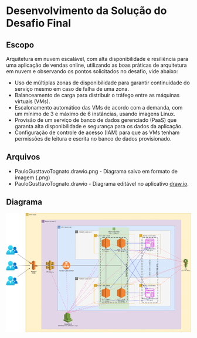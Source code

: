 # Desenvolvimento da Solução do Desafio Final

## Escopo

Arquitetura em nuvem escalável, com alta disponibilidade e resiliência para uma aplicação de vendas online, utilizando as boas práticas de arquitetura em nuvem e observando os pontos solicitados no desafio, vide abaixo:
- Uso de múltiplas zonas de disponibilidade para garantir continuidade do serviço mesmo em caso de falha de uma zona.
- Balanceamento de carga para distribuir o tráfego entre as máquinas virtuais (VMs).
- Escalonamento automático das VMs de acordo com a demanda, com um mínimo de 3 e máximo de 6 instâncias, usando imagens Linux.
- Provisão de um serviço de banco de dados gerenciado (PaaS) que garanta alta disponibilidade e segurança para os dados da aplicação.
- Configuração de controle de acesso (IAM) para que as VMs tenham permissões de leitura e escrita no banco de dados provisionado.

## Arquivos


- PauloGusttavoTognato.drawio.png - Diagrama salvo em formato de imagem (.png)
- PauloGusttavoTognato.drawio - Diagrama editável no aplicativo [draw.io](https://www.drawio.com/).

## Diagrama

![Diagrama de Paulo Gustavo Tognato](PauloGusttavoTognato.drawio.png)
